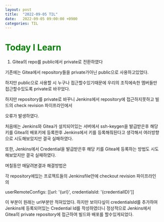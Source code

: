 ```yaml
---
layout: post
title:  "2022-09-05 TIL"
date:   2022-09-05 09:00:00 +0900
categories: TIL
---
```



<span style="color:green">Today I Learn </span>
============================================

1. Gitea의 repo를 public에서 private로 전환하였다

기존에는 Gitea에서 repository들을 private가아닌 public으로 사용하고있었다.

하지만 public으로 사용할 시 누구나 접근할수있기때문에 우리의 조직에속한 멤버들만 접근할수있도록 private로 바꾸었다.

하지만 repository를 private로 바꾸니 Jenkins에서 repository에 접근하지못하고 빌드의 check revision 파이프라인에서 

오류가 발생하였다.

처음에는 Jenkins와 Gitea가 설치되어있는 서버에서 ssh-keygen을 발급받은후 해당키를 Gitea의 배포키에 등록한후 Jenkins에서 키를 등록해줘된다고 생각해서 여러방향으로 시도해보았지만 결국 실패하였다.

또한, Jenkins에서 Credential을 발급받은후 해당 키를 Gitea에 등록하는 방법도 시도해보았지만 결국 실패하였다.

며칠동안 매달려본결과 해결방법은

각 repository에있는 프로젝트들의 Jenkinsfile안에 checkout revision 파이프라인의 

userRemoteConfigs: [[url: '{url}', credentialsId: '{credentialID}']]

이 부분이 원래는 url부분만 적혀있었다. 하지만 보이다싶이 credentialsId를 추가하여 Jenkins에 등록되어있는 Credential Id를 작성하였더니 정상적으로 Jenkins에서 Gitea의 private repository에 접근하여 빌드와 배포를 할수있게되었다.

